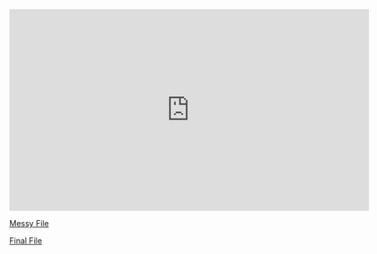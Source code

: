 <iframe width="644" height="362" src="https://www.youtube.com/embed/6i-_pBN_XlU" title="YouTube video player" frameborder="0" allow="accelerometer; autoplay; clipboard-write; encrypted-media; gyroscope; picture-in-picture" allowfullscreen></iframe>

[Messy File](html/messy-Stock-Market-Risk)

[Final File](html/final-Stock-Market-Risk)
